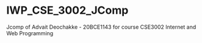 # IWP_CSE_3002_JComp
Jcomp of Advait Deochakke - 20BCE1143 for course CSE3002 Internet and Web Programming
